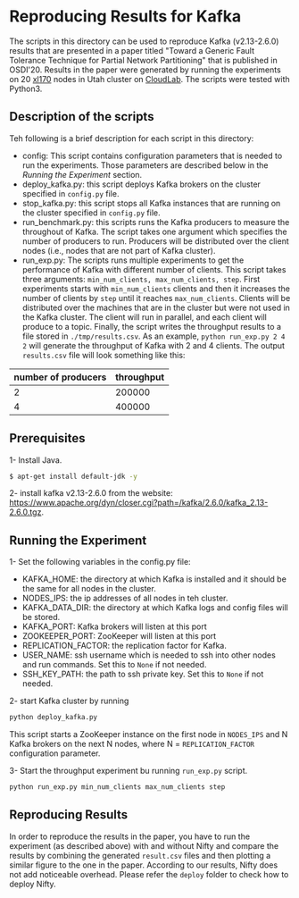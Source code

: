 Reproducing Results for Kafka
=======
The scripts in this directory can be used to reproduce Kafka (v2.13-2.6.0) results that are presented in a paper titled "Toward a Generic Fault Tolerance Technique for Partial Network Partitioning" that is published in OSDI'20. Results in the paper were generated by running the experiments on 20 [xl170](http://docs.cloudlab.us/hardware.html) nodes in Utah cluster on [CloudLab](https://www.cloudlab.us/). The scripts were tested with Python3. 

Description of the scripts
-------
Teh following is a brief description for each script in this directory:

* config: This script contains configuration parameters that is needed to run the experiments. Those parameters are described below in the *Running the Experiment* section.
* deploy_kafka.py: this script deploys Kafka brokers on the cluster specified in `config.py` file.
* stop_kafka.py: this script stops all Kafka instances that are running on the  cluster specified in `config.py` file.
* run_benchmark.py: this scripts runs the Kafka producers to measure the throughout of Kafka. The script takes one argument which specifies the number of producers to run. Producers will be distributed over the client nodes (i.e., nodes that are not part of Kafka cluster).
* run_exp.py: The scripts runs multiple experiments to get the performance of Kafka with different number of clients. This script takes three arguments: `min_num_clients, max_num_clients, step`. First experiments starts with `min_num_clients` clients and then it increases the number of clients by `step` until it reaches `max_num_clients`. Clients will be distributed over the machines that are in the cluster but were not used in the Kafka cluster. The client will run in parallel, and each client will produce to a topic. Finally, the script writes the throughput results to a file stored in `./tmp/results.csv`. As an example, `python run_exp.py 2 4 2` will generate the throughput of Kafka with 2 and 4 clients. The output `results.csv` file will look something like this:

number of producers | throughput
------------------- | ----------
2 | 200000
4 | 400000   


Prerequisites
-------
1- Install Java.  
```bash
$ apt-get install default-jdk -y
```
2- install kafka v2.13-2.6.0 from the website: https://www.apache.org/dyn/closer.cgi?path=/kafka/2.6.0/kafka_2.13-2.6.0.tgz. 


Running the Experiment
-------
1- Set the following variables in the config.py file: 
* KAFKA_HOME: the directory at which Kafka is installed and it should be the same for all nodes in the cluster.
* NODES_IPS: the ip addresses of all nodes in teh cluster. 
* KAFKA_DATA_DIR: the directory at which Kafka logs and config files will be stored.
* KAFKA_PORT: Kafka brokers will listen at this port
* ZOOKEEPER_PORT: ZooKeeper will listen at this port
* REPLICATION_FACTOR: the replication factor for Kafka. 
* USER_NAME: ssh username which is needed to ssh into other nodes and run commands. Set this to `None` if not needed. 
* SSH_KEY_PATH: the path to ssh private key. Set this to `None` if not needed.

2- start Kafka cluster by running  
```bash 
python deploy_kafka.py
```
This script starts a ZooKeeper instance on the first node in `NODES_IPS` and N Kafka brokers on the next N nodes, where N = `REPLICATION_FACTOR` configuration parameter.

3- Start the throughput experiment bu running `run_exp.py` script.
```bash 
python run_exp.py min_num_clients max_num_clients step
```

Reproducing Results
-------
In order to reproduce the results in the paper, you have to run the experiment (as described above) with and without Nifty and compare the results by combining the generated `result.csv` files and then plotting a similar figure to the one in the paper. According to our results, Nifty does not add noticeable overhead. Please refer the `deploy` folder to check how to deploy Nifty.